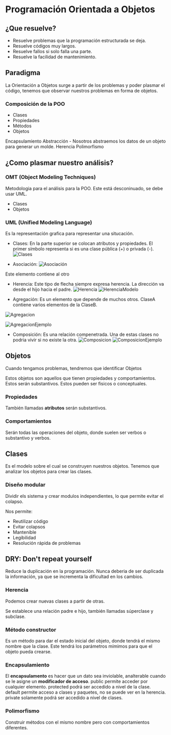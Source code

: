 # Programación Orientada a Objetos

## ¿Que resuelve?

- Resuelve problemas que la programación estructurada se deja.
- Resuelve códigos muy largos.
- Resuelve fallos si solo falla una parte.
- Resuelve la facilidad de mantenimiento.

## Paradigma

La Orientación a Objetos surge a partir de los problemas y poder plasmar el código, tenemos que observar nuestros problemas en forma de objetos.

### Composición de la POO

- Clases
- Propiedades
- Métodos
- Objetos

Encapsulamiento
Abstracción - Nosotros abstraemos los datos de un objeto para generar un molde.
Herencia
Polimorfismo

## ¿Como plasmar nuestro análisis?

### OMT (Object Modeling Techniques)

Metodologia para el análisis para la POO. Este está desconinuado, se debe usar UML.

- Clases
- Objetos

### UML (Unified Modeling Language)

Es la representación grafica para representar una situcación.

- Clases:
En la parte superior se colocan atributos y propiedades. El primer símbolo representa si es una clase pública (+) o privada (-).
![Clases](https://static.platzi.com/media/user_upload/clase-1897e6cf-84b3-4432-926b-aff4fc4db122.jpg)

- Asociación:
![Asociación](https://static.platzi.com/media/user_upload/associacion-d2e1b691-b6e9-4854-85e2-d3ffdf0a9049.jpg)

Este elemento contiene al otro

- Herencia:
Este tipo de flecha siempre expresa herencia. La dirección va desde el hijo hacia el padre.
![Herencia](https://static.platzi.com/media/user_upload/herencia-2eb98d5e-bcad-4162-b236-aa87eba20e76.jpg)
![HerenciaModelo](https://static.platzi.com/media/user_upload/herencia-clases-53cb3117-def7-433f-adc5-4ad183d6b5e7.jpg)

- Agregación:
Es un elemento que depende de muchos otros. ClaseA contiene varios elementos de la ClaseB.

![Agregacion](https://static.platzi.com/media/user_upload/agregacion-6489d946-cc06-4e3c-a976-f6435531b4f2.jpg)

![AgregacionEjemplo](https://static.platzi.com/media/user_upload/uml-relacion-agregacion-adb20be8-d6c2-41d1-b002-2cfa37639240.jpg)

- Composición:
Es una relación compenetrada. Una de estas clases no podria vivir si no existe la otra.
![Composicion](https://static.platzi.com/media/user_upload/composicion-1da1dd19-6925-42d9-9727-7fd8cb031b0c.jpg)
![ComposicionEjemplo](https://static.platzi.com/media/user_upload/uml-relacion-composicion-2d4cb1fa-5422-44e3-849b-3a3e2d276733.jpg)

## Objetos

Cuando tengamos problemas, tendremos que identificar Objetos

Estos objetos son aquellos que tienen propiedades y comportamientos. Estos serán substantivos. Estos pueden ser fisicos o conceptuales.

### Propiedades

También llamadas **atributos** serán substantivos.

### Comportamientos

Serán todas las operaciones del objeto, donde suelen ser verbos o substantivo y verbos.

## Clases

Es el modelo sobre el cual se construyen nuestros objetos. Tenemos que analizar los objetos para crear las clases.

### Diseño modular

Dividir els sistema y crear modulos independientes, lo que permite evitar el colapso.

Nos permite:

- Reutilizar código
- Evitar colapsos
- Mantenible
- Legibilidad
- Resolución rápida de problemas

## DRY: Don't repeat yourself

Reduce la duplicación en la programación.
Nunca deberia de ser duplicada la información, ya que se incrementa la dificultad en los cambios.

### Herencia

Podemos crear nuevas clases a partir de otras.

Se establece una relación padre e hijo, también llamadas súperclase y subclase.

### Método constructor

Es un método para dar el estado inicial del objeto, donde tendrá el mismo nombre que la clase. Este tendrá los parámetros mímimos para que el objeto pueda crearse.

### Encapsulamiento

El **encapsulamento** es hacer que un dato sea inviolable, analterable cuando se le asigne un **modificador de acceso**. public permite acceder por cualquier elemento. protected podrá ser accedido a nivel de la clase. default permite acceso a clases y paquetes, no se puede ver en la herencia. private solamente podrá ser accedido a nivel de clases.

### Polimorfismo

Construir métodos con el mismo nombre pero con comportamientos diferentes.